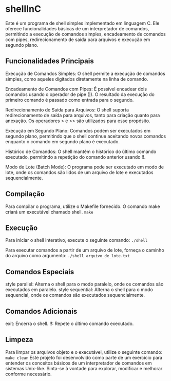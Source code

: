 # shellInC

Este é um programa de shell simples implementado em linguagem C. Ele oferece funcionalidades básicas de um interpretador de comandos, permitindo a execução de comandos simples, encadeamento de comandos com pipes, redirecionamento de saída para arquivos e execução em segundo plano.

## Funcionalidades Principais
Execução de Comandos Simples: O shell permite a execução de comandos simples, como aqueles digitados diretamente na linha de comando.

Encadeamento de Comandos com Pipes: É possível encadear dois comandos usando o operador de pipe (|). O resultado da execução do primeiro comando é passado como entrada para o segundo.

Redirecionamento de Saída para Arquivos: O shell suporta redirecionamento de saída para arquivos, tanto para criação quanto para anexação. Os operadores > e >> são utilizados para esse propósito.

Execução em Segundo Plano: Comandos podem ser executados em segundo plano, permitindo que o shell continue aceitando novos comandos enquanto o comando em segundo plano é executado.

Histórico de Comandos: O shell mantém o histórico do último comando executado, permitindo a repetição do comando anterior usando !!.

Modo de Lote (Batch Mode): O programa pode ser executado em modo de lote, onde os comandos são lidos de um arquivo de lote e executados sequencialmente.

## Compilação

Para compilar o programa, utilize o Makefile fornecido. O comando make criará um executável chamado shell.
`make`

## Execução

Para iniciar o shell interativo, execute o seguinte comando:
`./shell`

Para executar comandos a partir de um arquivo de lote, forneça o caminho do arquivo como argumento:
`./shell arquivo_de_lote.txt`


## Comandos Especiais
style parallel: Alterna o shell para o modo paralelo, onde os comandos são executados em paralelo.
style sequential: Alterna o shell para o modo sequencial, onde os comandos são executados sequencialmente.

## Comandos Adicionais
exit: Encerra o shell.
!!: Repete o último comando executado.

## Limpeza

Para limpar os arquivos objeto e o executável, utilize o seguinte comando:
`make clean`
Este projeto foi desenvolvido como parte de um exercício para entender os conceitos básicos de um interpretador de comandos em sistemas Unix-like. Sinta-se à vontade para explorar, modificar e melhorar conforme necessário.
